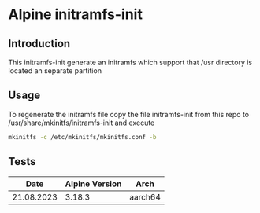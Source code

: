 # Alpine initramfs-init

## Introduction
This initramfs-init generate an initramfs which support that /usr directory is 
located an separate partition

## Usage
To regenerate the initramfs file copy the file initramfs-init from this repo to /usr/share/mkinitfs/initramfs-init and execute
```BASH
mkinitfs -c /etc/mkinitfs/mkinitfs.conf -b 
```
## Tests

| Date | Alpine Version | Arch |
| --- | --- | --- |
| 21.08.2023 | 3.18.3 | aarch64 |


